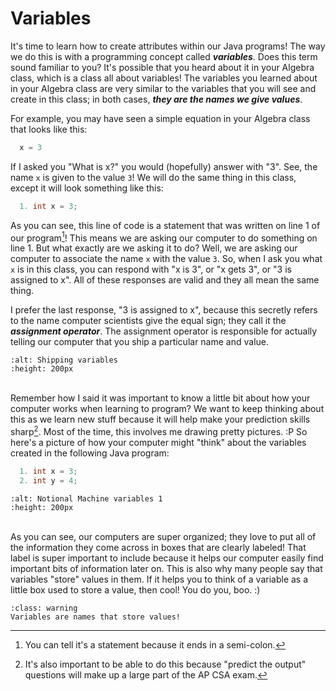 Variables
==================

It's time to learn how to create attributes within our Java programs! The way we do this is with a programming concept called <b><i>variables</i></b>. Does this term sound familiar to you? It's possible that you heard about it in your Algebra class, which is a class all about variables! The variables you learned about in your Algebra class are very similar to the variables that you will see and create in this class; in both cases, <b><i>they are the names we give values</i></b>.

For example, you may have seen a simple equation in your Algebra class that looks like this:

```Java
  x = 3
```

If I asked you "What is x?" you would (hopefully) answer with "3". See, the name `x` is given to the value `3`! We will do the same thing in this class, except it will look something like this:
```Java
  1. int x = 3;
```
As you can see, this line of code is a statement that was written on line 1 of our program[^*]! This means we are asking our computer to do something on line 1. But what exactly are we asking it to do? Well, we are asking our computer to associate the name `x` with the value `3`. So, when I ask you what `x` is in this class, you can respond with "x is 3", or "x gets 3", or "3 is assigned to x". All of these responses are valid and they all mean the same thing.

I prefer the last response, "3 is assigned to x", because this secretly refers to the name computer scientists give the equal sign; they call it the <b><i>assignment operator</i></b>. The assignment operator is responsible for actually telling our computer that you ship a particular name and value.

```{image} https://media.giphy.com/media/HkA9xsCxJCRWw/giphy.gif
:alt: Shipping variables
:height: 200px
```
<br>Remember how I said it was important to know a little bit about how your computer works when learning to program? We want to keep thinking about this as we learn new stuff because it will help make your prediction skills sharp[^**]. Most of the time, this involves me drawing pretty pictures. :P So here's a picture of how your computer might "think" about the variables created in the following Java program:
```Java
  1. int x = 3;
  2. int y = 4;
```
```{image} https://media.giphy.com/media/BmsLYXlBAbDgLzBtye/giphy.gif
:alt: Notional Machine variables 1
:height: 200px
```
<br>As you can see, our computers are super organized; they love to put all of the information they come across in boxes that are clearly labeled! That label is super important to include because it helps our computer easily find important bits of information later on. This is also why many people say that variables "store" values in them. If it helps you to think of a variable as a little box used to store a value, then cool! You do you, boo. :)

```{admonition} TL;DR
:class: warning
Variables are names that store values!
```

[^*]: You can tell it's a statement because it ends in a semi-colon.
[^**]: It's also important to be able to do this because "predict the output" questions will make up a large part of the AP CSA exam.
